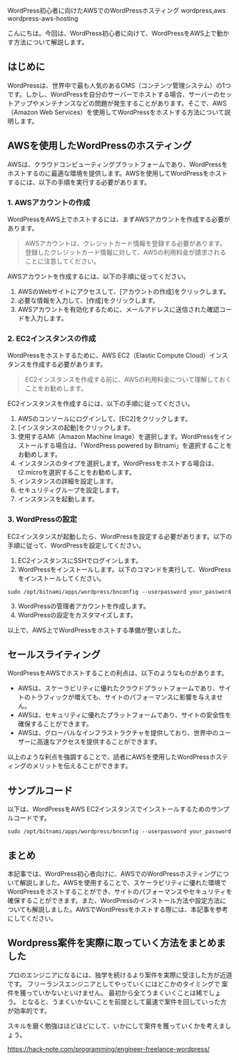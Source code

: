 WordPress初心者に向けたAWSでのWordPressホスティング
wordpress,aws
wordpress-aws-hosting

こんにちは。今回は、WordPress初心者に向けて、WordPressをAWS上で動かす方法について解説します。

## はじめに

WordPressは、世界中で最も人気のあるCMS（コンテンツ管理システム）の1つです。しかし、WordPressを自分のサーバーでホストする場合、サーバーのセットアップやメンテナンスなどの問題が発生することがあります。そこで、AWS（Amazon Web Services）を使用してWordPressをホストする方法について説明します。

## AWSを使用したWordPressのホスティング

AWSは、クラウドコンピューティングプラットフォームであり、WordPressをホストするのに最適な環境を提供します。AWSを使用してWordPressをホストするには、以下の手順を実行する必要があります。

### 1. AWSアカウントの作成

WordPressをAWS上でホストするには、まずAWSアカウントを作成する必要があります。

>AWSアカウントは、クレジットカード情報を登録する必要があります。登録したクレジットカード情報に対して、AWSの利用料金が請求されることに注意してください。


AWSアカウントを作成するには、以下の手順に従ってください。

1. AWSのWebサイトにアクセスして、[アカウントの作成]をクリックします。
2. 必要な情報を入力して、[作成]をクリックします。
3. AWSアカウントを有効化するために、メールアドレスに送信された確認コードを入力します。

### 2. EC2インスタンスの作成

WordPressをホストするために、AWS EC2（Elastic Compute Cloud）インスタンスを作成する必要があります。

>EC2インスタンスを作成する前に、AWSの利用料金について理解しておくことをお勧めします。


EC2インスタンスを作成するには、以下の手順に従ってください。

1. AWSのコンソールにログインして、[EC2]をクリックします。
2. [インスタンスの起動]をクリックします。
3. 使用するAMI（Amazon Machine Image）を選択します。WordPressをインストールする場合は、「WordPress powered by Bitnami」を選択することをお勧めします。
4. インスタンスのタイプを選択します。WordPressをホストする場合は、t2.microを選択することをお勧めします。
5. インスタンスの詳細を設定します。
6. セキュリティグループを設定します。
7. インスタンスを起動します。

### 3. WordPressの設定

EC2インスタンスが起動したら、WordPressを設定する必要があります。以下の手順に従って、WordPressを設定してください。

1. EC2インスタンスにSSHでログインします。
2. WordPressをインストールします。以下のコマンドを実行して、WordPressをインストールしてください。

```
sudo /opt/bitnami/apps/wordpress/bnconfig --userpassword your_password
```

3. WordPressの管理者アカウントを作成します。
4. WordPressの設定をカスタマイズします。

以上で、AWS上でWordPressをホストする準備が整いました。

## セールスライティング

WordPressをAWSでホストすることの利点は、以下のようなものがあります。

- AWSは、スケーラビリティに優れたクラウドプラットフォームであり、サイトのトラフィックが増えても、サイトのパフォーマンスに影響を与えません。
- AWSは、セキュリティに優れたプラットフォームであり、サイトの安全性を確保することができます。
- AWSは、グローバルなインフラストラクチャを提供しており、世界中のユーザーに高速なアクセスを提供することができます。

以上のような利点を強調することで、読者にAWSを使用したWordPressホスティングのメリットを伝えることができます。

## サンプルコード

以下は、WordPressをAWS EC2インスタンスでインストールするためのサンプルコードです。

```
sudo /opt/bitnami/apps/wordpress/bnconfig --userpassword your_password
```

## まとめ

本記事では、WordPress初心者向けに、AWSでのWordPressホスティングについて解説しました。AWSを使用することで、スケーラビリティに優れた環境でWordPressをホストすることができ、サイトのパフォーマンスやセキュリティを確保することができます。また、WordPressのインストール方法や設定方法についても解説しました。AWSでWordPressをホストする際には、本記事を参考にしてください。

## Wordpress案件を実際に取っていく方法をまとめました
プロのエンジニアになるには、独学を続けるより案件を実際に受注した方が近道です。
フリーランスエンジニアとしてやっていくにはどこかのタイミングで
案件を獲っていかないといけません。
最初から全てうまくいくことは稀でしょう。
となると、うまくいかないことを前提として最速で案件を回していった方が効率的です。

スキルを磨く勉強はほどほどにして、いかにして案件を獲っていくかを考えましょう。

https://hack-note.com/programming/engineer-freelance-wordpress/

